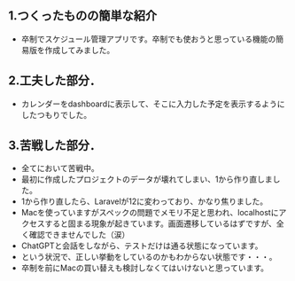 ## 1.つくったものの簡単な紹介

- 卒制でスケジュール管理アプリです。卒制でも使おうと思っている機能の簡易版を作成してみました。

## 2.工夫した部分．

- カレンダーをdashboardに表示して、そこに入力した予定を表示するようにしたつもりでした。

## 3.苦戦した部分．

- 全てにおいて苦戦中。
- 最初に作成したプロジェクトのデータが壊れてしまい、1から作り直しました。
- 1から作り直したら、Laravelが12に変わっており、かなり焦りました。
- Macを使っていますがスペックの問題でメモリ不足と思われ、localhostにアクセスすると固まる現象が起きています。画面遷移しているはずですが、全く確認できませんでした（涙）
- ChatGPTと会話をしながら、テストだけは通る状態になっています。
- という状況で、正しい挙動をしているのかもわからない状態です・・・。
- 卒制を前にMacの買い替えも検討しなくてはいけないと思っています。
